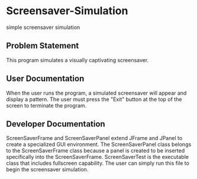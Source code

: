# Screensaver-Simulation
 simple screensaver simulation 

## Problem Statement 
This program simulates a visually captivating screensaver. 

## User Documentation 
When the user runs the program, a simulated screensaver will appear and display a pattern. The user must press the "Exit" button at the top of the screen to terminate the program. 

## Developer Documentation
ScreenSaverFrame and ScreenSaverPanel extend JFrame and JPanel to create a specialized GUI environment. The ScreenSaverPanel class belongs to the ScreenSaverFrame class because a panel is created to be inserted specifically into the ScreenSaverFrame. ScreenSaverTest is the executable class that includes fullscreen capability. The user can simply run this file to begin the screensaver simulation. 
